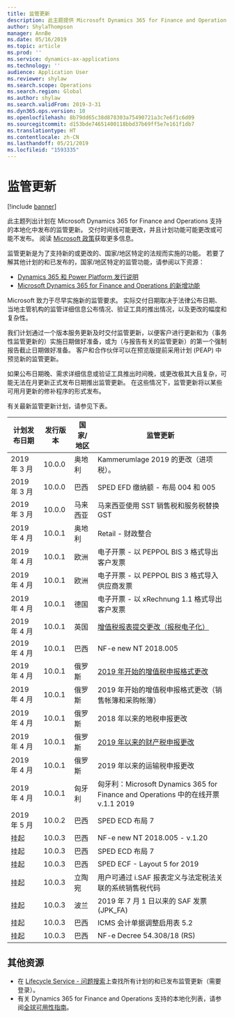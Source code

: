 ```yaml
---
title: 监管更新
description: 此主题提供 Microsoft Dynamics 365 for Finance and Operations 的已计划和已发布监管更新的列表。
author: ShylaThompson
manager: AnnBe
ms.date: 05/16/2019
ms.topic: article
ms.prod: ''
ms.service: dynamics-ax-applications
ms.technology: ''
audience: Application User
ms.reviewer: shylaw
ms.search.scope: Operations
ms.search.region: Global
ms.author: shylaw
ms.search.validFrom: 2019-3-31
ms.dyn365.ops.version: 10
ms.openlocfilehash: 8b79dd65c38d878303a75490721a3c7e6f1c6d09
ms.sourcegitcommit: d153bde74651400118bbd37b69ff5e7e161f1db7
ms.translationtype: HT
ms.contentlocale: zh-CN
ms.lasthandoff: 05/21/2019
ms.locfileid: "1593335"
---
```

# <a name="regulatory-updates"></a>监管更新

[!include [banner](../includes/banner.md)]

此主题列出计划在 Microsoft Dynamics 365 for Finance and Operations 支持的本地化中发布的监管更新。 交付时间线可能更改，并且计划功能可能更改或可能不发布。 阅读 [Microsoft 政策](https://go.microsoft.com/fwlink/p/?linkid=2007332)获取更多信息。 

监管更新是为了支持新的或更改的、国家/地区特定的法规而实施的功能。 若要了解其他计划的和已发布的，国家/地区特定的监管功能，请参阅以下资源：

- [Dynamics 365 和 Power Platform 发行说明](https://docs.microsoft.com/business-applications-release-notes/index)
- [Microsoft Dynamics 365 for Finance and Operations 的新增功能](../../fin-and-ops/get-started/whats-new-changed.md)

Microsoft 致力于尽早实施新的监管要求。 实际交付日期取决于法律公布日期、当地主管机构的监管详细信息公布情况、验证工具的推出情况，以及更改的幅度和复杂性。 

我们计划通过一个版本服务更新及时交付监管更新，以便客户进行更新和为（事务性监管更新的）实施日期做好准备，或为（与报告有关的监管更新）的第一个强制报告截止日期做好准备。 客户和合作伙伴可以在预览版提前采用计划 (PEAP) 中预览新的监管更新。

如果公布日期晚、需求详细信息或验证工具推出时间晚，或更改极其大且复杂，可能无法在月更新正式发布日期推出监管更新。 在这些情况下，监管更新将以某些可用月更新的修补程序的形式发布。

有关最新监管更新计划，请参见下表。 

|计划发布日期|发行版本|国家/地区|监管更新|
|--------------------|---------------|-------|-------|
|      2019 年 3 月          |   10.0.0      | 奥地利      |   Kammerumlage 2019 的更改（进项税）。    |
|      2019 年 3 月          |   10.0.0      |   巴西    |     SPED EFD 缴纳额 - 布局 004 和 005  |
|      2019 年 3 月          |   10.0.0      |    马来西亚     |马来西亚使用 SST 销售税和服务税替换 GST        |
|      2019 年 4 月          |   10.0.1      |    奥地利     |Retail - 财政整合         |
|      2019 年 4 月          |   10.0.1      |    欧洲     |电子开票 - 以 PEPPOL BIS 3 格式导出客户发票         |
|      2019 年 4 月          |   10.0.1      |    欧洲     |电子开票 - 以 PEPPOL BIS 3 格式导入供应商发票         |
|      2019 年 4 月          |   10.0.1      |   德国     |电子开票 - 以 xRechnung 1.1 格式导出客户发票         |
|      2019 年 4 月          |   10.0.1      |    英国     |[增值税报表提交更改（报税电子化）](emea-gbr-mtd-vat-integration.md)    |    
|      2019 年 4 月          |   10.0.1      |    巴西     |NF-e new NT 2018.005         |
|      2019 年 4 月          |   10.0.1      |    俄罗斯     |[2019 年开始的增值税申报格式更改](rus-VAT-declaration.md) |
|      2019 年 4 月          |   10.0.1      |    俄罗斯     |2019 年开始的增值税申报格式更改（销售帐簿和采购帐簿） |
|      2019 年 4 月          |   10.0.1      |    俄罗斯     |2018 年以来的地税申报更改 |
|      2019 年 4 月          |   10.0.1      |    俄罗斯     |[2019 年以来的财产税申报更改](rus-assessed-tax-declaration.md)|
|      2019 年 4 月          |   10.0.1      |    俄罗斯     |2019 年以来的运输税申报更改  |
|      2019 年 4 月            |   10.0.1      | 匈牙利      |  匈牙利：Microsoft Dynamics 365 for Finance and Operations 中的在线开票 v.1.1 2019  |
|      2019 年 5 月            |   10.0.2      | 巴西      |   SPED ECD 布局 7   |
|      挂起            |   10.0.3      | 巴西      |   NF-e new NT 2018.005 - v.1.20   |
|      挂起            |   10.0.3      | 巴西      |   SPED ECD 布局 7   |
|      挂起            |   10.0.3      | 巴西      |   SPED ECF - Layout 5 for 2019   |
|      挂起            |   10.0.3      | 立陶宛    |   用户可通过 i.SAF 报表定义与法定税法关联的系统销售税代码    |
|      挂起            |   10.0.3      | 波兰     |   2019 年 7 月 1 日以来的 SAF 发票 (JPK_FA)  |
|      挂起            |   10.0.3      | 巴西   |   ICMS 会计单据调整启用表 5.2   |
|      挂起            |   10.0.3      | 巴西    |   NF-e Decree 54.308/18 (RS)   |


## <a name="additional-resources"></a>其他资源
- 在 [Lifecycle Service - 问题搜索](https://lcs.dynamics.com/Logon/Index)上查找所有计划的和已发布监管更新（需要登录）。
- 有关 Dynamics 365 for Finance and Operations 支持的本地化列表，请参阅[全球可用性指南](https://aka.ms/dynamics_365_international_availability_deck)。


